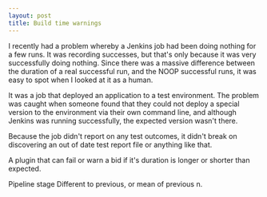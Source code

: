 ```yaml
---
layout: post
title: Build time warnings
---
```


I recently had a problem whereby a Jenkins job had been doing nothing for a few runs.  It was 
recording successes, but that's only because it was very successfully doing nothing.  Since there
 was a massive difference between the duration of a real successful run, and the NOOP successful 
 runs, it was easy to spot when I looked at it as a human.

It was a job that deployed an application to a test environment.  The problem was caught when 
someone found that they could not deploy a special version to the environment via their own 
command line, and although Jenkins was running successfully, the expected version wasn't there.  

Because the job didn't report on any test outcomes, it didn't break on discovering an out of date 
test report file or anything like that.

A plugin that can fail or warn a bid if it's duration is longer or shorter than expected.

Pipeline stage 
Different to previous, or mean of previous n.
